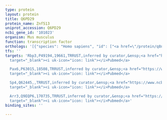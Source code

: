 ```yaml
---
type: protein
layout: protein
title: Q6PD29
protein_name: Znf513
uniprot_accession: Q6PD29
ncbi_gene_id: '101023'
organism: Mus musculus
function: transcription factor
orthologs: '[{"species": "Homo sapiens", "id": ["<a href=\"/protein/q8n8e2\">Q8N8E2</a>"]}, {"species": "Rattus norvegicus", "id": ["Q5FWU5"]}]'
tfs: ''
targets: 'Rbp3,P49194,19661,TRRUST,inferred by curator,&ensp;<a href="https://www.ncbi.nlm.nih.gov/pubmed/?term=20797688%5Buid%5D+OR+29087512%5Buid%5D"
  target="_blank"><i uk-icon="icon: link"></i>Pubmed</a>

  Pax6,P63015,18508,TRRUST,inferred by curator,&ensp;<a href="https://www.ncbi.nlm.nih.gov/pubmed/?term=20797688%5Buid%5D+OR+29087512%5Buid%5D"
  target="_blank"><i uk-icon="icon: link"></i>Pubmed</a>

  Sp4,Q62445,,TRRUST,inferred by curator,&ensp;<a href="https://www.ncbi.nlm.nih.gov/pubmed/?term=20797688%5Buid%5D+OR+29087512%5Buid%5D"
  target="_blank"><i uk-icon="icon: link"></i>Pubmed</a>

  Arr3,Q9EQP6,170735,TRRUST,inferred by curator,&ensp;<a href="https://www.ncbi.nlm.nih.gov/pubmed/?term=20797688%5Buid%5D+OR+29087512%5Buid%5D"
  target="_blank"><i uk-icon="icon: link"></i>Pubmed</a>'
binding_sites: ''

---
```

